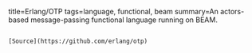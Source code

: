 title=Erlang/OTP
tags=language, functional, beam
summary=An actors-based message-passing functional language running on BEAM.
~~~~~~

[Source](https://github.com/erlang/otp)

